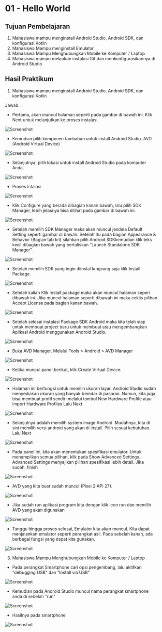 # 01 - Hello World

## Tujuan Pembelajaran

1. Mahasiswa mampu menginstall Android Studio, Android SDK, dan konfigurasi Kotlin
2. Mahasiswa Mampu menginstall Emulator
3. Mahasiswa Mampu Menghubungkan Mobile ke Komputer / Laptop
4. Mahasiswa mampu melaukan instalasi Git dan menkonfigurasikannya di Android Studio

## Hasil Praktikum

1. Mahasiswa mampu menginstall Android Studio, Android SDK, dan konfigurasi Kotlin

Jawab :


- Pertama, akan muncul halaman seperti pada gambar di bawah   ini. Klik Next untuk melanjutkan ke proses instalasi.

![Screenshot](img/install(1).jpg)

- Kemudian pilih komponen tambahan untuk install Android Studio. AVD (Android Virtual Device)

![Screenshot](img/install(2).png)

- Selanjutnya, pilih lokasi untuk install Android Studio pada komputer Anda.

![Screenshot](img/install(3).png)

- Proses Intalasi

![Screenshot](img/install(4).png)

- Klik Configure yang berada dibagian kanan bawah, lalu pilih SDK Manager, lebih jelasnya bisa dilihat pada gambar di bawah ini.

![Screenshot](img/install(5).png)

- Setelah memilih SDK Manager maka akan muncul jendela Default
Setting seperti gambar di bawah. Setelah itu pada bagian Appearance & Behavior (Bagian tab kri) silahkan pilih Android SDKkemudian klik teks kecil dibagian bawah yang bertuliskan “Launch Standalone SDK Manager”.

![Screenshot](img/install(6).png)

- Setelah memilih SDK yang ingin diinstal langsung saja klik Install Package.

![Screenshot](img/install(7).png)

- Setelah kalian Klik Install package maka akan muncul halaman seperi dibawah ini. Jika muncul halaman seperti dibawah ini maka ceklis pilihan Accept License pada bagian kanan bawah.

![Screenshot](img/install(8).png)

- Setelah selesai instalasi Package SDK Android maka kita telah siap untuk membuat project baru untuk membuat atau mengembangkan Aplikasi Android menggunakan Android Studio.

![Screenshot](img/install(9).png)

- Buka AVD Manager. Melalui Tools > Android > AVD Manager

![Screenshot](img/install(10).png)

- Ketika muncul panel berikut, klik Create Virtual Device.

![Screenshot](img/install(11).png)

- Halaman ini berfungsi untuk memilih ukuran layar. Android Studio sudah menyediakan ukuran yang banyak beredar di pasaran. Namun, kita juga bisa membuat profil sendiri melalui
tombol New Hardware Profile atau Import Hardware Profiles Lalu Next

![Screenshot](img/install(12).png)

- Selanjutnya adalah memilih system image Android. Mudahnya, kita di sini memilih versi android yang akan di install. Pilih sesuai kebutuhan. Lalu Next

![Screenshot](img/install(13).png)

- Pada panel ini, kita akan menentukan spesifikasi emulator. Untuk menampilkan semua pilihan, klik pada Show Advanced Settings. Advanced Settings menyajikan pilihan spesifikasi lebih detail. Jika sudah, finish

![Screenshot](img/install(14).png)

- AVD yang kita buat sudah muncul (Pixel 2 API 27).

![Screenshot](img/install(15).png)

- Jika sudah run aplikasi program kita dengan klik icon run dan memilih AVD yang akan digunakan

![Screenshot](img/install(16).png)

- Tunggu hingga proses selesai, Emulator kita akan muncul. Kita dapat menjalankan emulator seperti perangkat asli. Pada sebelah kanan, ada berbagai fungsi yang dapat kita gunakan.

![Screenshot](img/install(17).png)

3. Mahasiswa Mampu Menghubungkan Mobile ke Komputer / Laptop

- Pada perangkat Smartphone cari opsi pengembang, lalu aktifkan "debugging USB" dan "Install via USB"

![Screenshot](img/install(18).png)

- Kemudian pada Android Studio muncul nama perangkat smartphone anda di sebelah "run"

![Screenshot](img/install(19).png)

- Hasilnya pada smartphone

![Screenshot](img/install(20).png)